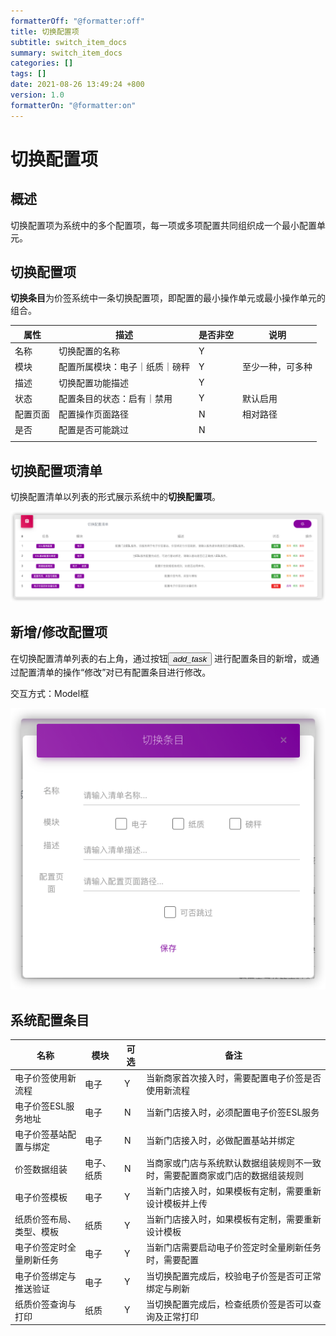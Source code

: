 ```yaml
---
formatterOff: "@formatter:off"
title: 切换配置项
subtitle: switch_item_docs 
summary: switch_item_docs
categories: [] 
tags: [] 
date: 2021-08-26 13:49:24 +800 
version: 1.0
formatterOn: "@formatter:on"
---
```


# 切换配置项

## 概述

切换配置项为系统中的多个配置项，每一项或多项配置共同组织成一个最小配置单元。

## 切换配置项

**切换条目**为价签系统中一条切换配置项，即配置的最小操作单元或最小操作单元的组合。

| 属性     | 描述                           | 是否非空 | 说明             |
| -------- | ------------------------------ | -------- | ---------------- |
| 名称     | 切换配置的名称                 | Y        |                  |
| 模块     | 配置所属模块：电子｜纸质｜磅秤 | Y        | 至少一种，可多种 |
| 描述     | 切换配置功能描述               | Y        |                  |
| 状态     | 配置条目的状态：启有｜禁用     | Y        | 默认启用         |
| 配置页面 | 配置操作页面路径               | N        | 相对路径         |
| 是否     | 配置是否可能跳过               | N        |                  |
|          |                                |          |                  |



## 切换配置项清单

切换配置清单以列表的形式展示系统中的**切换配置项**。

![切换配置项清单](switch-option-list.png)



## 新增/修改配置项

在切换配置清单列表的右上角，通过按钮<button class="btn btn-round btn-sm btn-primary" data-toggle="modal" data-target="#addSwitchPlan"><i class="material-icons">add_task</i></button>
进行配置条目的新增，或通过配置清单的操作“修改”对已有配置条目进行修改。

交互方式：Model框



![保存配置条目](save-switch-option.png)

## 系统配置条目



| 名称                     | 模块       | 可选 | 备注                                                         |
| ------------------------ | ---------- | ---- | ------------------------------------------------------------ |
| 电子价签使用新流程       | 电子       | Y    | 当新商家首次接入时，需要配置电子价签是否使用新流程           |
| 电子价签ESL服务地址      | 电子       | N    | 当新门店接入时，必须配置电子价签ESL服务                      |
| 电子价签基站配置与绑定   | 电子       | N    | 当新门店接入时，必做配置基站并绑定                           |
| 价签数据组装             | 电子、纸质 | N    | 当商家或门店与系统默认数据组装规则不一致时，需要配置商家或门店的数据组装规则 |
| 电子价签模板             | 电子       | Y    | 当新门店接入时，如果模板有定制，需要重新设计模板并上传       |
| 纸质价签布局、类型、模板 | 纸质       | Y    | 当新门店接入时，如果模板有定制，需要重新设计模板             |
| 电子价签定时全量刷新任务 | 电子       | Y    | 当新门店需要启动电子价签定时全量刷新任务时，需要配置         |
| 电子价签绑定与推送验证   | 电子       | Y    | 当切换配置完成后，校验电子价签是否可正常绑定与刷新           |
| 纸质价签查询与打印       | 纸质       | Y    | 当切换配置完成后，检查纸质价签是否可以查询及正常打印         |

